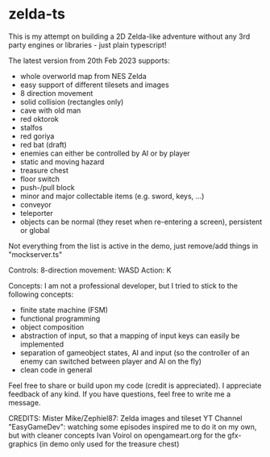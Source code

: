 # zelda-ts

This is my attempt on building a 2D Zelda-like adventure without any 3rd party engines or libraries - just plain typescript!

The latest version from 20th Feb 2023 supports:
* whole overworld map from NES Zelda
* easy support of different tilesets and images
* 8 direction movement
* solid collision (rectangles only)
* cave with old man
* red oktorok
* stalfos
* red goriya
* red bat (draft)
* enemies can either be controlled by AI or by player
* static and moving hazard
* treasure chest
* floor switch
* push-/pull block
* minor and major collectable items (e.g. sword, keys, ...)
* conveyor
* teleporter
* objects can be normal (they reset when re-entering a screen), persistent or global

Not everything from the list is active in the demo, just remove/add things in "mockserver.ts" 

Controls:
8-direction movement: WASD
Action: K

Concepts:
I am not a professional developer, but I tried to stick to the following concepts:
* finite state machine (FSM)
* functional programming
* object composition
* abstraction of input, so that a mapping of input keys can easily be implemented
* separation of gameobject states, AI and input (so the controller of an enemy can switched between player and AI on the fly)
* clean code in general

Feel free to share or build upon my code (credit is appreciated).
I appreciate feedback of any kind. If you have questions, feel free to write me a message.

CREDITS:
Mister Mike/Zephiel87: Zelda images and tileset
YT Channel "EasyGameDev": watching some episodes inspired me to do it on my own, but with cleaner concepts
Ivan Voirol on opengameart.org for the gfx-graphics (in demo only used for the treasure chest)
